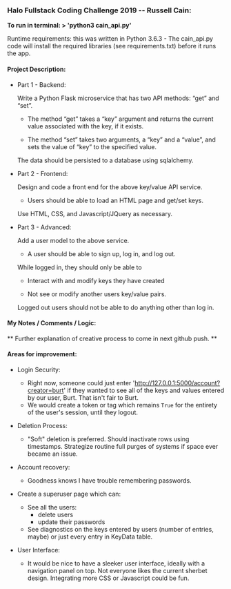 ### Halo Fullstack Coding Challenge 2019 -- Russell Cain:

**To run in terminal: > 'python3 cain_api.py'**

Runtime requirements: this was written in Python 3.6.3
	- The cain_api.py code will install the required libraries (see requirements.txt) before it runs the app. 

#### Project Description:

- Part 1 - Backend: 

	Write a Python Flask microservice that has two API methods: “get” and “set”.
	
	- The method “get” takes a “key” argument and returns the current value associated with the key, if it exists.
		
  - The method “set” takes two arguments, a “key” and a “value”, and sets the value of “key” to the specified value.
	 	
  The data should be persisted to a database using sqlalchemy.

- Part 2 - Frontend: 

	Design and code a front end for the above key/value API service.

  - Users should be able to load an HTML page and get/set keys.
		
  Use HTML, CSS, and Javascript/JQuery as necessary.

- Part 3 - Advanced: 

	Add a user model to the above service.
	
  - A user should be able to sign up, log in, and log out.
		
  While logged in, they should only be able to 
	
  - Interact with and modify keys they have created 
		
  - Not see or modify another users key/value pairs.
		
  Logged out users should not be able to do anything other than log in.

#### My Notes / Comments / Logic: 
** Further explanation of creative process to come in next github push. **

#### Areas for improvement:

- Login Security: 
	- Right now, someone could just enter 'http://127.0.0.1:5000/account?creator=burt' if they wanted to see all of the keys and values entered by our user, Burt. That isn't fair to Burt.
	- We would create a token or tag which remains `True` for the entirety of the user's session, until they logout.

- Deletion Process:
	- "Soft" deletion is preferred. Should inactivate rows using timestamps. Strategize routine full purges of systems if space ever became an issue. 

- Account recovery:
	- Goodness knows I have trouble remembering passwords. 

- Create a superuser page which can:
	- See all the users:
		- delete users
		- update their passwords
	- See diagnostics on the keys entered by users (number of entries, maybe) or just every entry in KeyData table.

- User Interface:
	- It would be nice to have a sleeker user interface, ideally with a navigation panel on top. Not everyone likes the current sherbet design. Integrating more CSS or Javascript could be fun.

